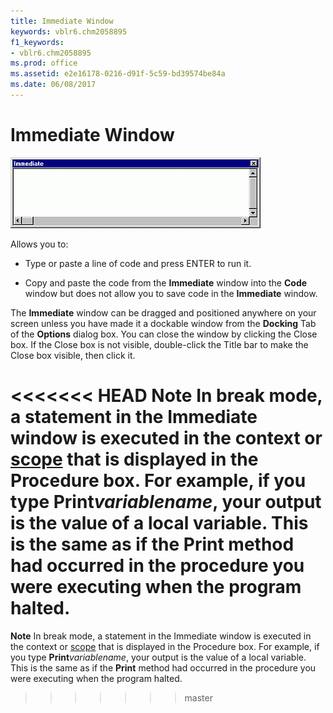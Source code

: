```yaml
---
title: Immediate Window
keywords: vblr6.chm2058895
f1_keywords:
- vblr6.chm2058895
ms.prod: office
ms.assetid: e2e16178-0216-d91f-5c59-bd39574be84a
ms.date: 06/08/2017
---
```



# Immediate Window


![Immediate window](../../../images/immed_ZA01201615.gif)



Allows you to:




- Type or paste a line of code and press ENTER to run it.
    
- Copy and paste the code from the  **Immediate** window into the **Code** window but does not allow you to save code in the **Immediate** window.
    

The  **Immediate** window can be dragged and positioned anywhere on your screen unless you have made it a dockable window from the **Docking** Tab of the **Options** dialog box.
You can close the window by clicking the Close box. If the Close box is not visible, double-click the Title bar to make the Close box visible, then click it.

<<<<<<< HEAD
 **Note**  In break mode, a statement in the Immediate window is executed in the context or [scope](../../Glossary/vbe-glossary.md) that is displayed in the Procedure box. For example, if you type **Print**_variablename_, your output is the value of a local variable. This is the same as if the **Print** method had occurred in the procedure you were executing when the program halted.
=======
 **Note**  In break mode, a statement in the Immediate window is executed in the context or [scope](../../Glossary/vbe-glossary.md#scope) that is displayed in the Procedure box. For example, if you type **Print**_variablename_, your output is the value of a local variable. This is the same as if the **Print** method had occurred in the procedure you were executing when the program halted.
>>>>>>> master


